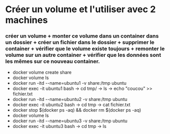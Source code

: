  # Créer un volume et l'utiliser avec 2 machines

 ### créer un volume + monter ce volume dans un container dans un dossier + créer un fichier dans le dossier + supprimer le container + vérifier que le volume existe toujours + remonter le volume sur un autre container + vérifier que les données sont les mêmes sur ce nouveau container.  

- docker volume create share
- docker volume ls
- docker run -itd --name=ubuntu1 -v share:/tmp ubuntu
- docker exec -it ubuntu1 bash
 -> cd tmp/
 -> ls
 -> echo "coucou" >> fichier.txt
- docker run -itd --name=ubuntu2 -v share:/tmp ubuntu
- docker exec -it ubuntu2 bash
 -> cd tmp
 -> cat fichier.txt
- docker stop $(docker ps -aq) && docker rm $(docker ps -aq)
- docker volume ls
- docker run -itd --name=ubuntu3 -v share:/tmp ubuntu
- docker exec -it ubuntu3 bash
 -> cd tmp
 -> ls